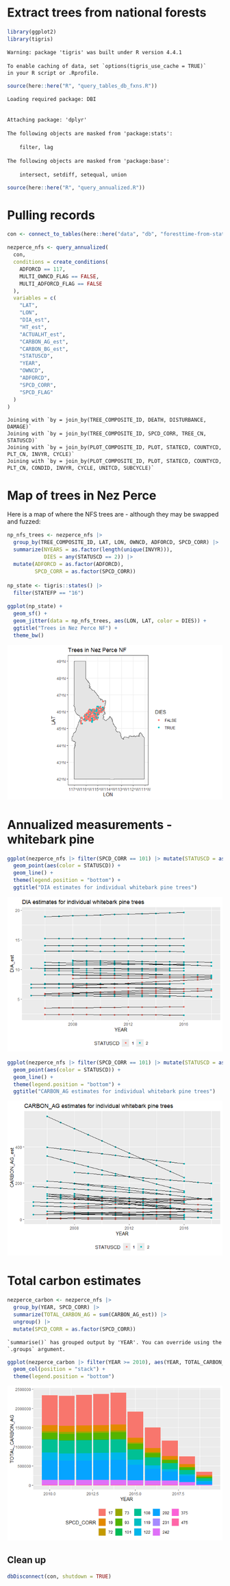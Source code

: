# Extract trees from national forests


``` r
library(ggplot2)
library(tigris)
```

    Warning: package 'tigris' was built under R version 4.4.1

    To enable caching of data, set `options(tigris_use_cache = TRUE)`
    in your R script or .Rprofile.

``` r
source(here::here("R", "query_tables_db_fxns.R"))
```

    Loading required package: DBI


    Attaching package: 'dplyr'

    The following objects are masked from 'package:stats':

        filter, lag

    The following objects are masked from 'package:base':

        intersect, setdiff, setequal, union

``` r
source(here::here("R", "query_annualized.R"))
```

# Pulling records

``` r
con <- connect_to_tables(here::here("data", "db", "foresttime-from-state-parquet-carbon.duckdb"))
```

``` r
nezperce_nfs <- query_annualized(
  con,
  conditions = create_conditions(
    ADFORCD == 117,
    MULTI_OWNCD_FLAG == FALSE,
    MULTI_ADFORCD_FLAG == FALSE
  ),
  variables = c(
    "LAT",
    "LON",
    "DIA_est",
    "HT_est",
    "ACTUALHT_est",
    "CARBON_AG_est",
    "CARBON_BG_est",
    "STATUSCD",
    "YEAR",
    "OWNCD",
    "ADFORCD",
    "SPCD_CORR",
    "SPCD_FLAG"
  )
)
```

    Joining with `by = join_by(TREE_COMPOSITE_ID, DEATH, DISTURBANCE, DAMAGE)`
    Joining with `by = join_by(TREE_COMPOSITE_ID, SPCD_CORR, TREE_CN, STATUSCD)`
    Joining with `by = join_by(PLOT_COMPOSITE_ID, PLOT, STATECD, COUNTYCD, PLT_CN, INVYR, CYCLE)`
    Joining with `by = join_by(PLOT_COMPOSITE_ID, PLOT, STATECD, COUNTYCD, PLT_CN, CONDID, INVYR, CYCLE, UNITCD, SUBCYCLE)`

# Map of trees in Nez Perce

Here is a map of where the NFS trees are - although they may be swapped
and fuzzed:

``` r
np_nfs_trees <- nezperce_nfs |>
  group_by(TREE_COMPOSITE_ID, LAT, LON, OWNCD, ADFORCD, SPCD_CORR) |>
  summarize(NYEARS = as.factor(length(unique(INVYR))),
            DIES = any(STATUSCD == 2)) |>
  mutate(ADFORCD = as.factor(ADFORCD),
         SPCD_CORR = as.factor(SPCD_CORR))

np_state <- tigris::states() |>
  filter(STATEFP == "16")
```

``` r
ggplot(np_state) +
  geom_sf() +
  geom_jitter(data = np_nfs_trees, aes(LON, LAT, color = DIES)) +
  ggtitle("Trees in Nez Perce NF") +
  theme_bw()
```

![](national_forests_nezperce_annualized_files/figure-commonmark/unnamed-chunk-5-1.png)

# Annualized measurements - whitebark pine

``` r
ggplot(nezperce_nfs |> filter(SPCD_CORR == 101) |> mutate(STATUSCD = as.factor(STATUSCD)), aes(YEAR, DIA_est, group = TREE_COMPOSITE_ID)) +
  geom_point(aes(color = STATUSCD)) +
  geom_line() +
  theme(legend.position = "bottom") +
  ggtitle("DIA estimates for individual whitebark pine trees")
```

![](national_forests_nezperce_annualized_files/figure-commonmark/unnamed-chunk-6-1.png)

``` r
ggplot(nezperce_nfs |> filter(SPCD_CORR == 101) |> mutate(STATUSCD = as.factor(STATUSCD)), aes(YEAR, CARBON_AG_est, group = TREE_COMPOSITE_ID)) +
  geom_point(aes(color = STATUSCD)) +
  geom_line() +
  theme(legend.position = "bottom") +
  ggtitle("CARBON_AG estimates for individual whitebark pine trees")
```

![](national_forests_nezperce_annualized_files/figure-commonmark/unnamed-chunk-7-1.png)

# Total carbon estimates

``` r
nezperce_carbon <- nezperce_nfs |>
  group_by(YEAR, SPCD_CORR) |>
  summarize(TOTAL_CARBON_AG = sum(CARBON_AG_est)) |>
  ungroup() |>
  mutate(SPCD_CORR = as.factor(SPCD_CORR))
```

    `summarise()` has grouped output by 'YEAR'. You can override using the
    `.groups` argument.

``` r
ggplot(nezperce_carbon |> filter(YEAR >= 2010), aes(YEAR, TOTAL_CARBON_AG, color = SPCD_CORR, fill = SPCD_CORR)) +
  geom_col(position = "stack") +
  theme(legend.position = "bottom")
```

![](national_forests_nezperce_annualized_files/figure-commonmark/unnamed-chunk-8-1.png)

## Clean up

``` r
dbDisconnect(con, shutdown = TRUE)
```
